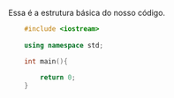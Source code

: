 Essa é a estrutura básica do nosso código.
<br>

```cpp
    #include <iostream>
    
    using namespace std;

    int main(){
        
        return 0;
    }
```

